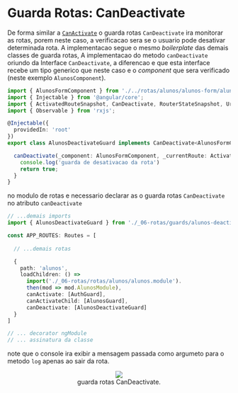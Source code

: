 # Guarda Rotas: CanDeactivate

De forma similar a [`CanActivate`](16-guarda-rotas-canactivate.md) o guarda rotas `CanDeactivate` ira monitorar as rotas, porem neste caso, a verificacao sera se o usuario pode desativar determinada rota. A implementacao segue o mesmo _boilerplate_ das demais classes de guarda rotas, A implementacao do metodo `canDeactivate` oriundo da Interface `CanDeactivate`, a diferencao e que esta interface recebe um tipo generico que neste caso e o _component_ que sera verificado (neste exemplo `AlunosComponent`).

```typescript
import { AlunosFormComponent } from './../rotas/alunos/alunos-form/alunos-form.component';
import { Injectable } from '@angular/core';
import { ActivatedRouteSnapshot, CanDeactivate, RouterStateSnapshot, UrlTree } from '@angular/router';
import { Observable } from 'rxjs';

@Injectable({
  providedIn: 'root'
})
export class AlunosDeactivateGuard implements CanDeactivate<AlunosFormComponent> {

  canDeactivate(_component: AlunosFormComponent, _currentRoute: ActivatedRouteSnapshot, _currentState: RouterStateSnapshot, _nextState?: RouterStateSnapshot | undefined): boolean | UrlTree | Observable<boolean | UrlTree> | Promise<boolean | UrlTree> {
    console.log('guarda de desativacao da rota')
    return true;
  }
}
```

no modulo de rotas e necessario declarar as o guarda rotas `CanDeactivate` no atributo `canDeactivate`

```typescript
// ...demais imports
import { AlunosDeactivateGuard } from './_06-rotas/guards/alunos-deactivate.guard';

const APP_ROUTES: Routes = [
  
  // ...demais rotas

  {
    path: 'alunos',
    loadChildren: () =>
      import('./_06-rotas/rotas/alunos/alunos.module').
      then(mod => mod.AlunosModule),
      canActivate: [AuthGuard],
      canActivateChild: [AlunosGuard],
      canDeactivate: [AlunosDeactivateGuard]
  }
]

// ... decorator ngModule
// ... assinatura da classe
```

note que o console ira exibir a mensagem passada como argumeto para o metodo `log` apenas ao sair da rota.

<p align="center">
    <img src="img/guarda-rotas-candeactivate.gif"><br>
    guarda rotas CanDeactivate.
</p>

